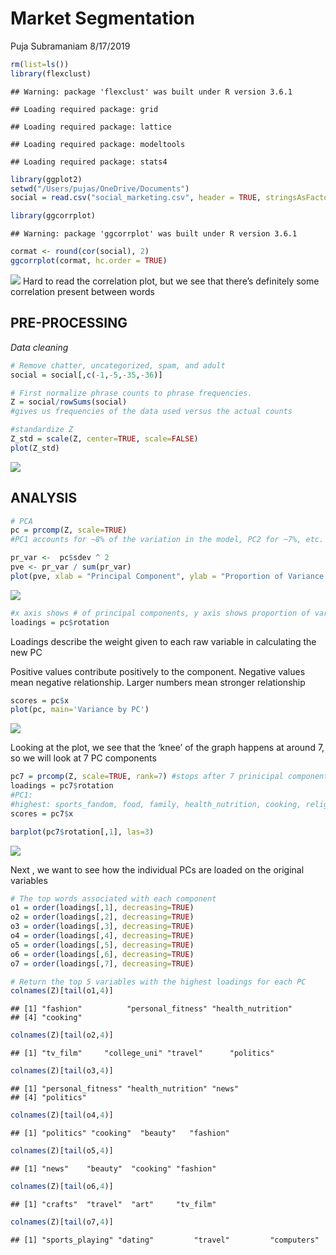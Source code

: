 Market Segmentation
================
Puja Subramaniam
8/17/2019

``` r
rm(list=ls())
library(flexclust)
```

    ## Warning: package 'flexclust' was built under R version 3.6.1

    ## Loading required package: grid

    ## Loading required package: lattice

    ## Loading required package: modeltools

    ## Loading required package: stats4

``` r
library(ggplot2)
setwd("/Users/pujas/OneDrive/Documents")
social = read.csv("social_marketing.csv", header = TRUE, stringsAsFactors = FALSE, row.names = 1)

library(ggcorrplot)
```

    ## Warning: package 'ggcorrplot' was built under R version 3.6.1

``` r
cormat <- round(cor(social), 2)
ggcorrplot(cormat, hc.order = TRUE)
```

![](Market-Segmentation_files/figure-gfm/unnamed-chunk-1-1.png)<!-- -->
Hard to read the correlation plot, but we see that there’s definitely
some correlation present between words

## PRE-PROCESSING

*Data cleaning*

``` r
# Remove chatter, uncategorized, spam, and adult
social = social[,c(-1,-5,-35,-36)]

# First normalize phrase counts to phrase frequencies.
Z = social/rowSums(social)
#gives us frequencies of the data used versus the actual counts

#standardize Z
Z_std = scale(Z, center=TRUE, scale=FALSE)
plot(Z_std)
```

![](Market-Segmentation_files/figure-gfm/unnamed-chunk-2-1.png)<!-- -->

## ANALYSIS

``` r
# PCA
pc = prcomp(Z, scale=TRUE)
#PC1 accounts for ~8% of the variation in the model, PC2 for ~7%, etc.

pr_var <-  pc$sdev ^ 2
pve <- pr_var / sum(pr_var)
plot(pve, xlab = "Principal Component", ylab = "Proportion of Variance Explained", ylim = c(0,1), type = 'b')
```

![](Market-Segmentation_files/figure-gfm/unnamed-chunk-3-1.png)<!-- -->

``` r
#x axis shows # of principal components, y axis shows proportion of variance 
loadings = pc$rotation
```

Loadings describe the weight given to each raw variable in calculating
the new PC

Positive values contribute positively to the component. Negative values
mean negative relationship. Larger numbers mean stronger relationship

``` r
scores = pc$x
plot(pc, main='Variance by PC')
```

![](Market-Segmentation_files/figure-gfm/unnamed-chunk-4-1.png)<!-- -->

Looking at the plot, we see that the ‘knee’ of the graph happens at
around 7, so we will look at 7 PC components

``` r
pc7 = prcomp(Z, scale=TRUE, rank=7) #stops after 7 prinicipal components
loadings = pc7$rotation
#PC1: 
#highest: sports_fandom, food, family, health_nutrition, cooking, religion, parenting, personal fitness
scores = pc7$x

barplot(pc7$rotation[,1], las=3)
```

![](Market-Segmentation_files/figure-gfm/unnamed-chunk-5-1.png)<!-- -->

Next , we want to see how the individual PCs are loaded on the original
variables

``` r
# The top words associated with each component
o1 = order(loadings[,1], decreasing=TRUE)
o2 = order(loadings[,2], decreasing=TRUE)
o3 = order(loadings[,3], decreasing=TRUE)
o4 = order(loadings[,4], decreasing=TRUE)
o5 = order(loadings[,5], decreasing=TRUE)
o6 = order(loadings[,6], decreasing=TRUE)
o7 = order(loadings[,7], decreasing=TRUE)

# Return the top 5 variables with the highest loadings for each PC
colnames(Z)[tail(o1,4)]
```

    ## [1] "fashion"          "personal_fitness" "health_nutrition"
    ## [4] "cooking"

``` r
colnames(Z)[tail(o2,4)]
```

    ## [1] "tv_film"     "college_uni" "travel"      "politics"

``` r
colnames(Z)[tail(o3,4)]
```

    ## [1] "personal_fitness" "health_nutrition" "news"            
    ## [4] "politics"

``` r
colnames(Z)[tail(o4,4)]
```

    ## [1] "politics" "cooking"  "beauty"   "fashion"

``` r
colnames(Z)[tail(o5,4)]
```

    ## [1] "news"    "beauty"  "cooking" "fashion"

``` r
colnames(Z)[tail(o6,4)]
```

    ## [1] "crafts"  "travel"  "art"     "tv_film"

``` r
colnames(Z)[tail(o7,4)]
```

    ## [1] "sports_playing" "dating"         "travel"         "computers"
